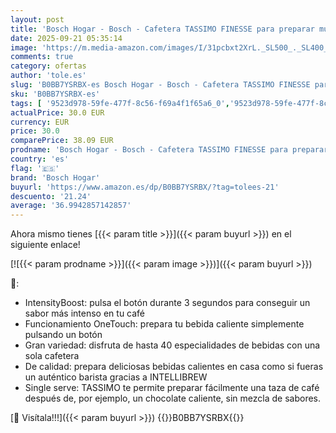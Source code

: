 ```yaml
---
layout: post
title: 'Bosch Hogar - Bosch - Cafetera TASSIMO FINESSE para preparar múltiples bebidas  hasta 70 bebidas  IntensityBoost  INTELLIBREW  color crema  TAS16B7'
date: 2025-09-21 05:35:14
image: 'https://m.media-amazon.com/images/I/31pcbxt2XrL._SL500_._SL400_.jpg'
comments: true
category: ofertas
author: 'tole.es'
slug: 'B0BB7YSRBX-es Bosch Hogar - Bosch - Cafetera TASSIMO FINESSE para...'
sku: 'B0BB7YSRBX-es'
tags: [ '9523d978-59fe-477f-8c56-f69a4f1f65a6_0','9523d978-59fe-477f-8c56-f69a4f1f65a6_101','9523d978-59fe-477f-8c56-f69a4f1f65a6_1501','9523d978-59fe-477f-8c56-f69a4f1f65a6_2501','Arborist Merchandising Root','Cafeteras individuales','Hogar y cocina','KitchenBOSCH','KitchenPrimeDayBosch','Kitchen_SS_Bosch','Máquinas cafeteras','Self Service','Special Features Stores','Utensilios para café y té','bosch hogar','cafetera','tassimo','🇪🇸', ]
actualPrice: 30.0 EUR
currency: EUR
price: 30.0
comparePrice: 38.09 EUR
prodname: 'Bosch Hogar - Bosch - Cafetera TASSIMO FINESSE para preparar múltiples bebidas  hasta 70 bebidas  IntensityBoost  INTELLIBREW  color crema  TAS16B7'
country: 'es'
flag: '🇪🇸'
brand: 'Bosch Hogar'
buyurl: 'https://www.amazon.es/dp/B0BB7YSRBX/?tag=tolees-21'
descuento: '21.24'
average: '36.9942857142857'
---
```


Ahora mismo tienes [{{< param title >}}]({{< param buyurl >}}) en el siguiente enlace!

[![{{< param prodname >}}]({{< param image >}})]({{< param buyurl >}})

🔎:

- IntensityBoost: pulsa el botón durante 3 segundos para conseguir un sabor más intenso en tu café
- Funcionamiento OneTouch: prepara tu bebida caliente simplemente pulsando un botón
- Gran variedad: disfruta de hasta 40 especialidades de bebidas con una sola cafetera
- De calidad: prepara deliciosas bebidas calientes en casa como si fueras un auténtico barista gracias a INTELLIBREW
- Single serve: TASSIMO te permite preparar fácilmente una taza de café después de, por ejemplo, un chocolate caliente, sin mezcla de sabores.

[🛒 Visítala!!!]({{< param buyurl >}})
{{<world>}}B0BB7YSRBX{{</world>}}
